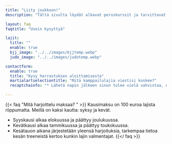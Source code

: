 ```yaml
---
title: "Liity joukkoon!"
description: "Tältä sivulta löydät alkavat peruskurssit ja tarvittavat tiedot harrastamisen aloittamiseen."

layout: faq
faqtitle: "Usein kysyttyä"

lajit:
  title: ""
  enable: true
  bjj_image: "../../images/bjjtemp.webp"
  judo_image: "../../images/judotemp.webp"

contactform:
  enable: true
  title: "Kysy harrastuksen aloittamisesta"
  martialartselectiontitle: "Mitä kamppailulajia viestisi koskee?"
  recaptchainfo: "* Lähetä napin jälkeen sinun tulee vielä vahvistaa, että olet ihminen."

---
```


{{< faq "Mitä harjoittelu maksaa? " >}}
Kausimaksu on 100 euroa lajista riippumatta. Meillä on kaksi kautta: syksy ja kevät.

- Syyskausi alkaa elokuussa ja päättyy joulukuussa.
- Kevätkausi alkaa tammikuussa ja päättyy toukokuussa.
- Kesätauon aikana järjestetään yleensä harjoituksia, tarkempaa tietoa kesän treeneistä kertoo kunkin lajin valmentajat.
{{</ faq >}}
